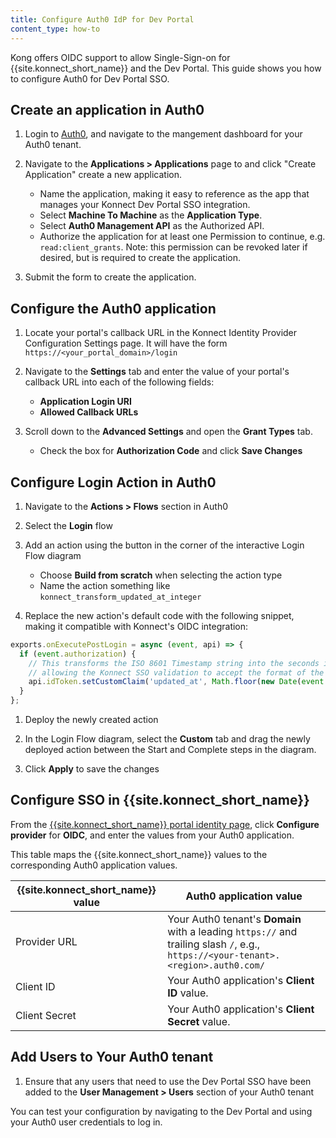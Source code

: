 ```yaml
---
title: Configure Auth0 IdP for Dev Portal
content_type: how-to
---
```


Kong offers OIDC support to allow Single-Sign-on for {{site.konnect_short_name}} and the Dev Portal. This guide shows you how to configure Auth0 for Dev Portal SSO.

## Create an application in Auth0

1. Login to [Auth0](https://auth0.com/), and navigate to the mangement dashboard for your Auth0 tenant.

1. Navigate to the **Applications > Applications** page to and click "Create Application" create a new application.

    * Name the application, making it easy to reference as the app that manages your Konnect Dev Portal SSO integration.
    * Select **Machine To Machine** as the **Application Type**.
    * Select **Auth0 Management API** as the Authorized API.
    * Authorize the application for at least one Permission to continue, e.g. `read:client_grants`. Note: this permission can be revoked later if desired, but is required to create the application.

1. Submit the form to create the application.

## Configure the Auth0 application

1. Locate your portal's callback URL in the Konnect Identity Provider Configuration Settings page. It will have the form `https://<your_portal_domain>/login`
1. Navigate to the **Settings** tab and enter the value of your portal's callback URL into each of the following fields:

    * **Application Login URI**
    * **Allowed Callback URLs**

1. Scroll down to the **Advanced Settings** and open the **Grant Types** tab.

    * Check the box for **Authorization Code** and click **Save Changes**

## Configure Login Action in Auth0

1. Navigate to the **Actions > Flows** section in Auth0

1. Select the **Login** flow

1. Add an action using the button in the corner of the interactive Login Flow diagram

    * Choose **Build from scratch** when selecting the action type
    * Name the action something like `konnect_transform_updated_at_integer`

1. Replace the new action's default code with the following snippet, making it compatible with Konnect's OIDC integration:

```js
exports.onExecutePostLogin = async (event, api) => {
  if (event.authorization) {
    // This transforms the ISO 8601 Timestamp string into the seconds integer representation that is expected for the OIDC standard,
    // allowing the Konnect SSO validation to accept the format of the `updated_at` property when parsing the token claim.
    api.idToken.setCustomClaim('updated_at', Math.floor(new Date(event.user.updated_at).getTime()/1000))
  }
};
```

1. Deploy the newly created action

1. In the Login Flow diagram, select the **Custom** tab and drag the newly deployed action between the Start and Complete steps in the diagram.

1. Click **Apply** to save the changes

## Configure SSO in {{site.konnect_short_name}}

From the [{{site.konnect_short_name}} portal identity page](https://cloud.konghq.com/portal/portal-settings#identity), click **Configure provider** for **OIDC**, and enter the values from your Auth0 application.

This table maps the {{site.konnect_short_name}} values to the corresponding Auth0 application values. 

| {{site.konnect_short_name}} value      | Auth0 application value |
| ----------- | ----------- |
| Provider URL      | Your Auth0 tenant's **Domain** with a leading `https://` and trailing slash `/`, e.g., `https://<your-tenant>.<region>.auth0.com/` |
| Client ID   | Your Auth0 application's **Client ID** value.        |
| Client Secret | Your Auth0 application's **Client Secret** value.|

## Add Users to Your Auth0 tenant

1. Ensure that any users that need to use the Dev Portal SSO have been added to the **User Management > Users** section of your Auth0 tenant
 

You can test your configuration by navigating to the Dev Portal and using your Auth0 user credentials to log in.
